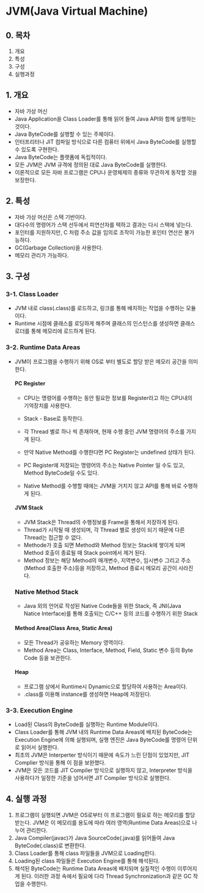 # JVM(Java Virtual Machine)

## 0. 목차

1. 개요
2. 특성
3. 구성
4. 실행과정

## 1. 개요
* 자바 가상 머신
* Java Application을 Class Loader를 통해 읽어 들여 Java API와 함께 실행하는 것이다.
* Java ByteCode를 실행할 수 있는 주체이다.
* 인터프리터나 JIT 컴파일 방식으로 다른 컴퓨터 위에서 Java ByteCode를 실행할 수 있도록 구현한다.
* Java ByteCode는 플랫폼에 독립적이다.
* 모든 JVM은 JVM 규격에 정의된 대로 Java ByteCode를 실행한다.
* 이론적으로 모든 자바 프로그램은 CPU나 운영체제의 종류와 무관하게 동작할 것을 보장한다.

## 2. 특성

* 자바 가상 머신은 스택 기반이다.
* 대다수의 명령어가 스택 선두에서 피연산자를 택하고 결과는 다시 스택에 넣는다.
* 포인터를 지원하지만, C 처럼 주소 값을 임의로 조작이 가능한 포인터 연산은 불가능하다.
* GC(Garbage Collection)을 사용한다.
* 메모리 관리가 가능하다.

## 3. 구성

### 3-1. Class Loader

* JVM 내로 class(.class)를 로드하고, 링크를 통해 배치하는 작업을 수행하는 모듈이다.
* Runtime 시점에 클래스를 로딩하게 해주며 클래스의 인스턴스를 생성하면 클래스 로더를 통해 메모리에 로드하게 된다.

### 3-2. Runtime Data Areas

* JVM이 프로그램을 수행하기 위해 OS로 부터 별도로 할당 받은 메모리 공간을 의미한다.

  #### PC Register

  * CPU는 명령어를 수행하는 동안 필요한 정보를 Register라고 하는 CPU내의 기억장치를 사용한다.

  * Stack - Base로 동작한다.
  * 각 Thread 별로 하나 씩 존재하며, 현재 수행 중인 JVM 명령어의 주소를 가지게 된다.
  * 만약 Native Method를 수행한다면 PC Register는 undefined 상태가 된다.
  * PC Register에 저장되는 명령어의 주소는 Native Pointer 일 수도 있고, Method ByteCode일 수도 있다.
  * Native Method를 수행할 때에는 JVM을 거치지 않고 API를 통해 바로 수행하게 된다.

  #### JVM Stack

  * JVM Stack은 Thread의 수행정보를 Frame을 통해서 저장하게 된다.
  * Thread가 시작될 때 생성되며, 각 Thread 별로 생성이 되기 때문에 다른 Thread는 접근할 수 없다.
  * Methode가 호출 되면 Method와 Method 정보는 Stack에 쌓이게 되며 Method 호출이 종료될 때 Stack point에서 제거 된다.
  * Method 정보는 해당 Method의 매개변수, 지역변수, 임시변수 그리고 주소(Method 호출한 주소)등을 저장하고, Method 종료시 메모리 공간이 사라진다.

  ### Native Method Stack

  * Java 외의 언어로 작성된 Native Code들을 위한 Stack, 즉 JNI(Java Natice Interface)를 통해 호출되는 C/C++ 등의 코드를 수행하기 위한 Stack

  #### Method Area(Class Area, Static Area)

  * 모든 Thread가 공유하는 Memory 영역이다.
  * Method Area는 Class, Interface, Method, Field, Static 변수 등의 Byte Code 등을 보관한다.

  #### Heap

  * 프로그램 상에서 Runtime시 Dynamic으로 할당하여 사용하는 Area이다.
  * .class를 이용해 instance를 생성하면 Heap에 저장된다.

### 3-3. Execution Engine

* Load된 Class의 ByteCode를 실행하는 Runtime Module이다.
* Class Loader를 통해 JVM 내의 Runtime Data Areas에 배치된 ByteCode는 Execution Engine에 의해 실행되며, 실행 엔진은 Java ByteCode를 명령어 단위로 읽어서 실행한다.
* 최초의 JVM은 Interperter 방식이기 때문에 속도가 느린 단점이 있었지만, JIT Complier 방식을 통해 이 점을 보완했다.
* JVM은 모든 코드를 JIT Compiler 방식으로 실행하지 않고, Interpreter 방식을 사용하다가 일정한 기준을 넘어서면 JIT Compiler 방식으로 실행한다.

## 4. 실행 과정

1. 프로그램이 실행되면 JVM은 OS로부터 이 프로그램이 필요로 하는 메모리를 할당받는다. JVM은 이 메모리를 용도에 따라 여러 영역(Runtime Data Areas)으로 나누어 관리한다.
2. Java Compiler(javac)가 Java SourceCode(.java)를 읽어들여 Java ByteCode(.class)로 변환한다.
3. Class Loader를 통해 class 파일들을 JVM으로 Loading한다.
4. Loading된 class 파일들은 Execution Engine를 통해 해석된다.
5. 해석된 ByteCode는 Runtime Data Areas에 배치되며 실질적인 수행이 이루어지게 된다. 이러한 과정 속에서 필요에 다라 Thread Synchronization과 같은 GC 작업을 수행한다.

